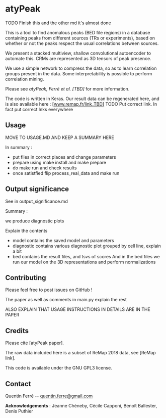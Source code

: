 # atyPeak

TODO Finish this and the other md it's almost done

This is a tool to find anomalous peaks (BED file regions) in a database containing peaks from different sources (TRs or experiments), based on whether or not the peaks respect the usual correlations between sources.

We present a stacked multiview, shallow convolutional autoencoder to automate this. CRMs are represented as 3D tensors of peak presence.

We use a simple network to compress the data, so as to learn correlation groups present in the data. Some interpretability is possible to perform correlation mining.

Please see *atyPeak, Ferré et al. [TBD]* for more information.

The code is written in Keras. Our result data can be regenerated here, and is also  available here : [www.remap.fr/link_TBD]
TODO Put correct link. In fact put correct lnks everywhere



## Usage

MOVE TO USAGE.MD AND KEEP A SUMMARY HERE

In summary : 
- put files in correct places and change parameters
- prepare using make install and make prepare
- do make run and check results
- once satistfied flip process_real_data and make run

## Output significance

See in output_significance.md

Summary :

we produce diagnostic plots


Explain the contents

- model contains the saved model and parameters
- diagnostic contains various diagnostic plot grouped by cell line, explain a bit
- bed contains the result files, and tsvs of scores And in the bed files we run our model on the 3D representations and perform normalizations






## Contributing

Please feel free to post issues on GitHub !

The paper as well as comments in main.py explain the rest

ALSO EXPLAIN THAT USAGE INSTRUCTIONS IN DETAILS ARE IN THE PAPER



## Credits

Please cite [atyPeak paper].

The raw data included here is a subset of ReMap 2018 data, see [ReMap link].

This code is available under the GNU GPL3 license.



## Contact

Quentin Ferré -- quentin.ferre@gmail.com

**Acknowledgements** : Jeanne Chèneby, Cécile Capponi, Benoît Ballester, Denis Puthier
